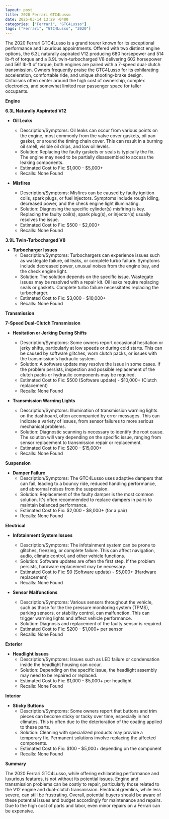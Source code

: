 ```yaml
---
layout: post
title: 2020 Ferrari GTC4Lusso
date: 2025-03-14 13:29 -0400
categories: ["Ferrari", "GTC4Lusso"]
tags: ["Ferrari", "GTC4Lusso", "2020"]
---
```

The 2020 Ferrari GTC4Lusso is a grand tourer known for its exceptional performance and luxurious appointments. Offered with two distinct engine options, the 6.3L naturally aspirated V12 producing 680 horsepower and 514 lb-ft of torque and a 3.9L twin-turbocharged V8 delivering 602 horsepower and 561 lb-ft of torque, both engines are paired with a 7-speed dual-clutch transmission. Owners frequently praise the GTC4Lusso for its exhilarating acceleration, comfortable ride, and unique shooting-brake design. Criticisms often center around the high cost of ownership, complex electronics, and somewhat limited rear passenger space for taller occupants.

**Engine**

**6.3L Naturally Aspirated V12**
* **Oil Leaks**
    * Description/Symptoms: Oil leaks can occur from various points on the engine, most commonly from the valve cover gaskets, oil pan gasket, or around the timing chain cover. This can result in a burning oil smell, visible oil drips, and low oil levels.
    * Solution: Replacing the faulty gaskets or seals is typically the fix. The engine may need to be partially disassembled to access the leaking components.
    * Estimated Cost to Fix: $1,000 - $5,000+
    * Recalls: None Found

* **Misfires**
    * Description/Symptoms: Misfires can be caused by faulty ignition coils, spark plugs, or fuel injectors. Symptoms include rough idling, decreased power, and the check engine light illuminating.
    * Solution: Diagnosing the specific cylinder(s) misfiring is key. Replacing the faulty coil(s), spark plug(s), or injector(s) usually resolves the issue.
    * Estimated Cost to Fix: $500 - $2,000+
    * Recalls: None Found

**3.9L Twin-Turbocharged V8**
* **Turbocharger Issues**
    * Description/Symptoms: Turbochargers can experience issues such as wastegate failure, oil leaks, or complete turbo failure. Symptoms include decreased power, unusual noises from the engine bay, and the check engine light.
    * Solution: The solution depends on the specific issue. Wastegate issues may be resolved with a repair kit. Oil leaks require replacing seals or gaskets. Complete turbo failure necessitates replacing the turbocharger.
    * Estimated Cost to Fix: $3,000 - $10,000+
    * Recalls: None Found

**Transmission**

**7-Speed Dual-Clutch Transmission**
* **Hesitation or Jerking During Shifts**
    * Description/Symptoms: Some owners report occasional hesitation or jerky shifts, particularly at low speeds or during cold starts. This can be caused by software glitches, worn clutch packs, or issues with the transmission's hydraulic system.
    * Solution: A software update may resolve the issue in some cases. If the problem persists, inspection and possible replacement of the clutch packs or hydraulic components may be required.
    * Estimated Cost to Fix: $500 (Software update) - $10,000+ (Clutch replacement)
    * Recalls: None Found

* **Transmission Warning Lights**
    * Description/Symptoms: Illumination of transmission warning lights on the dashboard, often accompanied by error messages. This can indicate a variety of issues, from sensor failures to more serious mechanical problems.
    * Solution: Diagnostic scanning is necessary to identify the root cause. The solution will vary depending on the specific issue, ranging from sensor replacement to transmission repair or replacement.
    * Estimated Cost to Fix: $200 - $15,000+
    * Recalls: None Found

**Suspension**

* **Damper Failure**
    * Description/Symptoms: The GTC4Lusso uses adaptive dampers that can fail, leading to a bouncy ride, reduced handling performance, and abnormal noises from the suspension.
    * Solution: Replacement of the faulty damper is the most common solution. It's often recommended to replace dampers in pairs to maintain balanced performance.
    * Estimated Cost to Fix: $2,000 - $8,000+ (for a pair)
    * Recalls: None Found

**Electrical**

* **Infotainment System Issues**
    * Description/Symptoms: The infotainment system can be prone to glitches, freezing, or complete failure. This can affect navigation, audio, climate control, and other vehicle functions.
    * Solution: Software updates are often the first step. If the problem persists, hardware replacement may be necessary.
    * Estimated Cost to Fix: $0 (Software update) - $5,000+ (Hardware replacement)
    * Recalls: None Found

* **Sensor Malfunctions**
    * Description/Symptoms: Various sensors throughout the vehicle, such as those for the tire pressure monitoring system (TPMS), parking sensors, or stability control, can malfunction. This can trigger warning lights and affect vehicle performance.
    * Solution: Diagnosis and replacement of the faulty sensor is required.
    * Estimated Cost to Fix: $200 - $1,000+ per sensor
    * Recalls: None Found

**Exterior**

* **Headlight Issues**
    * Description/Symptoms: Issues such as LED failure or condensation inside the headlight housing can occur.
    * Solution: Depending on the specific issue, the headlight assembly may need to be repaired or replaced.
    * Estimated Cost to Fix: $1,000 - $5,000+ per headlight
    * Recalls: None Found

**Interior**

* **Sticky Buttons**
    * Description/Symptoms: Some owners report that buttons and trim pieces can become sticky or tacky over time, especially in hot climates. This is often due to the deterioration of the coating applied to these parts.
    * Solution: Cleaning with specialized products may provide a temporary fix. Permanent solutions involve replacing the affected components.
    * Estimated Cost to Fix: $100 - $5,000+ depending on the component
    * Recalls: None Found

**Summary**

The 2020 Ferrari GTC4Lusso, while offering exhilarating performance and luxurious features, is not without its potential issues. Engine and transmission problems can be costly to repair, particularly those related to the V12 engine and dual-clutch transmission. Electrical gremlins, while less severe, can still be frustrating. Overall, potential buyers should be aware of these potential issues and budget accordingly for maintenance and repairs. Due to the high cost of parts and labor, even minor repairs on a Ferrari can be expensive.

